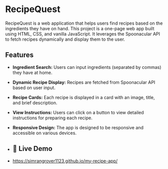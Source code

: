 # RecipeQuest

RecipeQuest is a web application that helps users find recipes based on the ingredients they have on hand. This project is a one-page web app built using HTML, CSS, and vanilla JavaScript. It leverages the Spoonacular API to fetch recipes dynamically and display them to the user.

## Features

- **Ingredient Search:** Users can input ingredients (separated by commas) they have at home.
- **Dynamic Recipe Display:** Recipes are fetched from Spoonacular API based on user input.
- **Recipe Cards:** Each recipe is displayed in a card with an image, title, and brief description.
- **View Instructions:** Users can click on a button to view detailed instructions for preparing each recipe.
- **Responsive Design:** The app is designed to be responsive and accessible on various devices.

- ## 🚀 Live Demo
- https://simrangrover1123.github.io/my-recipe-app/


